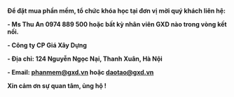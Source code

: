 **Để đặt mua phần mềm, tổ chức khóa học tại đơn vị mời quý khách liên hệ:**

**- Ms Thu An 0974 889 500 hoặc bất kỳ nhân viên GXD nào trong vòng kết nối.**

**- Công ty CP Giá Xây Dựng**

**- Địa chỉ: 124 Nguyễn Ngọc Nại, Thanh Xuân, Hà Nội**

**- Email: phanmem@gxd.vn hoặc daotao@gxd.vn**

**Xin cảm ơn sự quan tâm, ủng hộ !**
